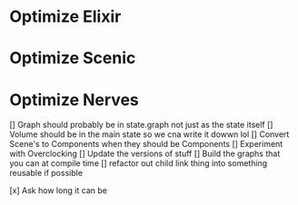 # Optimize Elixir

# Optimize Scenic

# Optimize Nerves

[] Graph should probably be in state.graph not just as the state itself
[] Volume should be in the main state so we cna write it dowwn lol
[] Convert Scene's to Components when they should be Components
[] Experiment with Overclocking
[] Update the versions of stuff
[] Build the graphs that you can at compile time
[] refactor out child link thing into something reusable if possible

[x] Ask how long it can be
